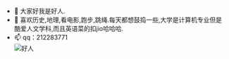 - 👋 大家好我是好人.
- 👀 喜欢历史,地理,看电影,跑步,跳绳.每天都想鼓捣一些,大学是计算机专业但是酷爱人文学科,而且英语菜的扣jio哈哈哈.
- 📫 qq：212283771  
![好人](https://s3.bmp.ovh/imgs/2022/01/13156cb8436b1517.jpg”好人“)
<!---
hren0315/hren0315 is a ✨ special ✨ repository because its `README.md` (this file) appears on your GitHub profile.
You can click the Preview link to take a look at your changes.
--->
